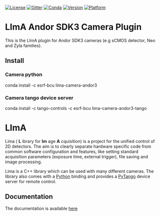 [![License](https://img.shields.io/github/license/esrf-bliss/lima.svg?style=flat)](https://opensource.org/licenses/GPL-3.0)
[![Gitter](https://img.shields.io/gitter/room/esrf-bliss/lima.svg?style=flat)](https://gitter.im/esrf-bliss/LImA)
[![Conda](https://img.shields.io/conda/dn/esrf-bcu/lima-camera-andor3.svg?style=flat)](https://anaconda.org/esrf-bcu)
[![Version](https://img.shields.io/conda/vn/esrf-bcu/lima-camera-andor3.svg?style=flat)](https://anaconda.org/esrf-bcu)
[![Platform](https://img.shields.io/conda/pn/esrf-bcu/lima-camera-andor3.svg?style=flat)](https://anaconda.org/esrf-bcu)

# LImA Andor SDK3 Camera Plugin

This is the LImA plugin for Andor SDK3 cameras (e.g sCMOS detector, Neo and Zyla families).

## Install

### Camera python

conda install -c esrf-bcu lima-camera-andor3

### Camera tango device server

conda install -c tango-controls -c esrf-bcu lima-camera-andor3-tango

# LImA

Lima ( **L** ibrary for **Im** age **A** cquisition) is a project for the unified control of 2D detectors. The aim is to clearly separate hardware specific code from common software configuration and features, like setting standard acquisition parameters (exposure time, external trigger), file saving and image processing.

Lima is a C++ library which can be used with many different cameras. The library also comes with a [Python](http://python.org) binding and provides a [PyTango](http://pytango.readthedocs.io/en/stable/) device server for remote control.

## Documentation

The documentation is available [here](https://lima.blissgarden.org)


